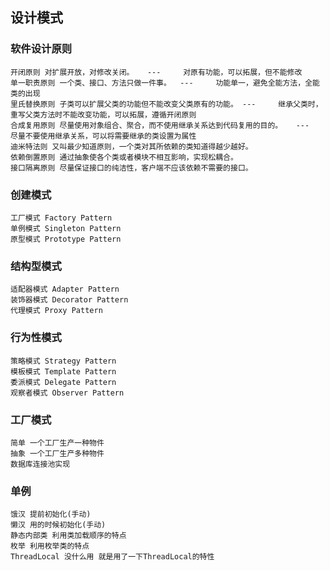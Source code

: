 ## 设计模式

### 软件设计原则

    开闭原则 对扩展开放，对修改关闭。   ---     对原有功能，可以拓展，但不能修改
    单一职责原则 一个类、接口、方法只做一件事。  ---     功能单一，避免全能方法，全能类的出现
    里氏替换原则 子类可以扩展父类的功能但不能改变父类原有的功能。 ---     继承父类时，重写父类方法时不能改变功能，可以拓展，遵循开闭原则
    合成复用原则 尽量使用对象组合、聚合，而不使用继承关系达到代码复用的目的。   ---     尽量不要使用继承关系，可以将需要继承的类设置为属性
    迪米特法则 又叫最少知道原则，一个类对其所依赖的类知道得越少越好。
    依赖倒置原则 通过抽象使各个类或者模块不相互影响，实现松耦合。
    接口隔离原则 尽量保证接口的纯洁性，客户端不应该依赖不需要的接口。
### 创建模式
    工厂模式 Factory Pattern 
    单例模式 Singleton Pattern 
    原型模式 Prototype Pattern 
### 结构型模式
    适配器模式 Adapter Pattern 
    装饰器模式 Decorator Pattern 
    代理模式 Proxy Pattern 
### 行为性模式 
    策略模式 Strategy Pattern 
    模板模式 Template Pattern 
    委派模式 Delegate Pattern 
    观察者模式 Observer Pattern

### 工厂模式
    简单 一个工厂生产一种物件
    抽象 一个工厂生产多种物件
    数据库连接池实现
    
### 单例
    饿汉 提前初始化(手动)
    懒汉 用的时候初始化(手动)
    静态内部类 利用类加载顺序的特点
    枚举 利用枚举类的特点
    ThreadLocal 没什么用 就是用了一下ThreadLocal的特性